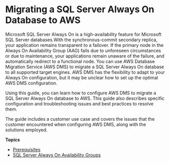# Migrating a SQL Server Always On Database to AWS<a name="chap-manageddatabases.sqlserveralwayson"></a>

Microsoft SQL Server Always On is a high\-availability feature for Microsoft SQL Server databases\.With the synchronous\-commit secondary replica, your application remains transparent to a failover\. If the primary node in the Always On Availability Group \(AAG\) fails due to unforeseen circumstances or due to maintenance, your applications remain unaware of the failure, and automatically redirect to a functional node\. You can use AWS Database Migration Service \(AWS DMS\) to migrate a SQL Server Always On database to all supported target engines\. AWS DMS has the flexibility to adapt to your Always On configuration, but it may be unclear how to set up the optimal AWS DMS configuration\.

Using this guide, you can learn how to configure AWS DMS to migrate a SQL Server Always On database to AWS\. This guide also describes specific configuration and troubleshooting issues and best practices to resolve them\.

The guide includes a customer use case and covers the issues that the customer encountered when configuring AWS DMS, along with the solutions employed\.

**Topics**
+ [Prerequisites](chap-manageddatabases.sqlserveralwayson.prerequisites.md)
+ [SQL Server Always On Availability Groups](chap-manageddatabases.sqlserveralwayson.ag.md)